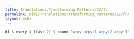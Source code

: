 ```yaml
---
title: Translations:Transforming Patterns/22/fr
permalink: wiki/Translations:Transforming_Patterns/22/fr/
layout: wiki
---
```


``` haskell
d1 $ every 4 (fast 2) $ sound "arpy arpy:1 arpy:2 arpy:3"
```
